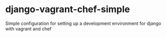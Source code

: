 
django-vagrant-chef-simple
==========================

Simple configuration for setting up a development environment for django with vagrant and chef
